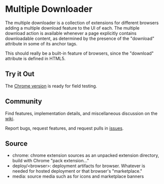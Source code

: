 # Multiple Downloader

The multiple downloader is a collection of extensions for different browsers adding a
multiple download feature to the UI of each. The multiple download action is available
whenever a page explicitly contains downloadable content, as determined by the presence of
the "download" attribute in some of its anchor tags.

This should really be a built-in feature of browsers, since the "download" attribute is
defined in HTML5.

## Try it Out
The <a href="http://chrome.google.com/webstore/detail/multiple-file-downloader/ijodceacahodmjmdmfcobdepogaajbpc" target="_blank">Chrome version</a> is ready for field testing.

## Community
Find features, implementation details, and miscellaneous discussion on the
[wiki](https://github.com/mediascience/HTML5-Multiple-Download/wiki).

Report bugs, request features, and request pulls in
[issues](https://github.com/mediascience/HTML5-Multiple-Download/issues).


## Source

* chrome: chrome extension sources as an unpacked extension directory, build with Chrome "pack extension..."
* deploy/&lt;browser&gt;: deployment artifacts for browser. Whatever is needed for hosted deployment or that browser's "marketplace."
* media: source media such as for icons and marketplace banners


